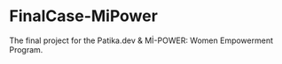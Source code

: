 # FinalCase-MiPower
The final project for the Patika.dev &amp; Mİ-POWER: Women Empowerment Program.
